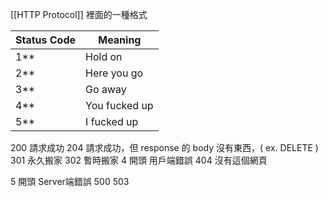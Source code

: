 [[HTTP Protocol]] 裡面的一種格式

| Status Code | Meaning       | 
| ----------- | ------------- |
| 1\*\*       | Hold on       |
| 2\*\*       | Here you go   |
| 3\*\*       | Go away       |
| 4\*\*       | You fucked up |
| 5\*\*       | I fucked up   |

200 請求成功
204 請求成功，但 response 的 body 沒有東西，( ex. DELETE )
301 永久搬家 
302 暫時搬家
4 開頭 用戶端錯誤
404 沒有這個網頁

5 開頭 Server端錯誤
500
503